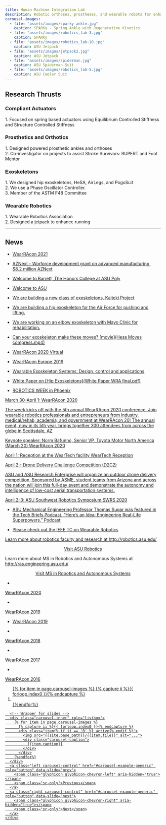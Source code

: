 ```yaml
---
title: Human Machine Integration Lab
description: Robotic orthoses, prostheses, and wearable robots for enhanced mobility
carousel-images:
  - file: "assets/images/sparky ankle.jpg"
    caption: SPARKy - Spring Ankle with Regenerative Kinetics
  - file: "assets/images/robotics_lab-3.jpg"
    caption: SPARKy
  - file: "assets/images/robotics_lab-10.jpg"
    caption: ASU Jetpack
  - file: "assets/images/jetpack2.jpg"
    caption: ASU Jetpack
  - file: "assets/images/spiderman.jpg"
    caption: ASU Spiderman Suit
  - file: "assets/images/robotics_lab-5.jpg"
    caption: ASU Cooler Suit
---
```


<style type="text/css">
  .carousel-caption {bottom:30px;}
</style>

## Research Thrusts

<div class="row" >
  <div class="col-md-6">
    <div class="panel panel-default">
      <div class="panel-heading">
        <h3 class="panel-title">Compliant Actuators</h3>
      </div>
      <div class="panel-body">
        1. Focused on spring based actuators using Equilibrium Controlled Stiffness and Structure Controlled Stiffness
      </div>
    </div>
  </div>
  <div class="col-md-6">
    <div class="panel panel-default">
      <div class="panel-heading">
        <h3 class="panel-title">Prosthetics and Orthotics</h3>
      </div>
      <div class="panel-body">
        1. Designed powered prosthetic ankles and orthoses <br/>
        2. Co-investigator on projects to assist Stroke Survivors: RUPERT and Foot Mentor <br/>
      </div>
    </div>
  </div>
  <div class="col-md-6">
    <div class="panel panel-default">
      <div class="panel-heading">
        <h3 class="panel-title">Exoskeletons</h3>
      </div>
      <div class="panel-body">
        1. We designed hip exoskeletons, HeSA, AirLegs, and PogoSuit <br/>
        2. We use a Phase Oscillator Controller. <br/>
        3. Member of the ASTM F48 Committee
      </div>
    </div>
  </div>
    <div class="col-md-6">
    <div class="panel panel-default">
      <div class="panel-heading">
        <h3 class="panel-title">Wearable Robotics</h3>
      </div>
      <div class="panel-body">
        1. Wearable Robotics Association <br/>
        2. Designed a jetpack to enhance running
      </div>
    </div>
  </div>
  </div>
  
------

## News


* <a href="https://www.forbes.com/sites/borislavmarinov/2021/04/28/first-day-of-the-wearable-robotics-conference-wearracon-21/?sh=1035e34d1f9b" title="WearRAcon 2021"> WearRAcon 2021

* AZNext - Worforce development grant on advanced manufacturing, $8.2 million <a href="https://news.asu.edu/20210322-university-news-asu-will-lead-effort-upskill-reskill-workforce-through-8m-grant" title="AZNext"> AZNext

* Welcome to Barrett, The Honors College <a href="https://asunow.asu.edu/20201112-asu-news-asu-celebrates-grand-opening-lantana-hall-polytechnic-campus"> at ASU Poly

* Welcome to <a href="https://www.youtube.com/watch?v=Mb44RP7oRmI"> ASU

* We are building a new class of exoskeletons.  <a href="http://idealab.asu.edu/kaiteki" title="exoshell"> Kaiteki Project
  
* We are building a hip exoskeleton for the Air Force for pushing and lifting.

* We are working on an elbow exoskeleton with Mayo Clinic for rehabilitation.

* Can your exoskeleton make these moves? [movie](Hesa Moves compress.mp4)


* <a href="http://www.wearablerobotics.com/wearracon-20/" title="WearRAcon 2020 Virtual"> WearRAcon 2020 Virtual
  
* <a href="http://www.wearablerobotics.com/wearracon-europe/" title="WearRAcon Europe"> WearRAcon Europe 2019
  
* <a href="https://www.amazon.com/Wearable-Exoskeleton-Systems-applications-Robotics/dp/1785613022"> Wearable Exoskeleton Systems: Design, control and applications <br/>
  
* White Paper on [Hip Exoskeletons](White Paper WRA final.pdf) 
  


* ROBOTICS WEEK in Phoenix

March 30-April 1: WearRAcon 2020

The week kicks off with the 5th annual WearRAcon 2020 conference.  Join wearable robotics professionals and entrepreneurs from industry, medical/rehab, academia, and government at WearRAcon 20! The annual event, now in its 5th year, brings together 300 attendees from across the globe in Scottsdale, AZ

Keynote speaker: Norm Bafunno, Senior VP, Toyota Motor North America (March 20)
<a href="http://www.wearablerobotics.com/wearracon-20/" title="WearRAcon 2020"> WearRAcon 2020

April 1: Reception at the WearTech facility
<a href="https://azbigmedia.com/business/technology/weartech-center-focused-on-rd-opens-at-park-central/" title="WearTech"> WearTech Reception

April 2:-  Drone Delivery Challenge Competition (D2C2)

ASU and ASU Research Enterprise will organize an outdoor drone delivery competition. Sponsored by ASME, student teams from Arizona and across the nation will join this full-day event and demonstrate the autonomy and intelligence of low-cost aerial transportation systems.

April 2-3: ASU Southwest Robotics Symposium
<a href="https://swrobotics.engineering.asu.edu/" title="SWRS"> SWRS 2020


* ASU Mechanical Engineering Professor Thomas Sugar was featured in the Tech Briefs Podcast, “Here’s an Idea: Engineering Real-Life Superpowers.” <a href="https://www.techbriefs.com/component/content/article/tb/webcasts/podcasts/32382"> Podcast


* Please check out the IEEE TC on <a href="http://www.ieee-ras.org/wearable-robotics" title="WearRAcon 2019"> Wearable Robotics

<p>Learn more about robotics faculty and research at <a href="http://robotics.asu.edu/">http://robotics.asu.edu/</a></p>

<p style="text-align: center;"><a href='http://robotics.asu.edu/' class='btn btn-lg btn-primary' target="_blank">Visit ASU Robotics</a></p>

<p>Learn more about MS in Robotics and Autonomous Systems at <a href="http://ras.engineering.asu.edu/">http://ras.engineering.asu.edu/</a></p>

<p style="text-align: center;"><a href='http://ras.engineering.asu.edu/' class='btn btn-lg btn-primary' target="_blank">Visit MS in Robotics and Autonomous Systems</a></p>


* <a href="https://exoskeletonreport.com/2020/03/wearracon-20-day-one-report/" title="WearRAcon 2020">
WearRAcon 2020
  
* <a href="https://exoskeletonreport.com/2019/03/wearable-robotics-association-conference-2019-wearracon19-day-1/" title="WearRAcon 2018">
WearRAcon 2019

* <a href="http://www.wearablerobotics.com/wearracon-19/" title="WearRAcon 2019"> WearRAcon 2019  

* <a href="https://exoskeletonreport.com/2018/03/wearracon18-day-one-report/" title="WearRAcon 2018">
WearRAcon 2018

* <a href="https://exoskeletonreport.com/2017/04/wearracon17-day-one-report/" title="WearRAcon 2017">
WearRAcon 2017

* <a href="https://exoskeletonreport.com/2016/02/wearracon16_day_1_report/" title="WearRAcon 2016">
WearRAcon 2016
 



<!-- ![Tom doing things](assets/images/robotics_lab-5.jpg)  -->

<div class="row">
  <div class="col-sm-2"></div>
  <div class="col-sm-8">
    <div id="carousel-example-generic" class="carousel slide"  data-ride="carousel">
      <!-- Indicators -->
      <ol class="carousel-indicators">
      {% for item in page.carousel-images %}
      {% capture ii %}{{ forloop.index0 }}{% endcapture %}
        <li data-target="#carousel-example-generic" data-slide-to="{{ii}}"{% if ii == '0' %} class="active"{% endif %}></li>
      {%endfor%}
      </ol>

      <!-- Wrapper for slides -->
      <div class="carousel-inner" role="listbox">
        {% for item in page.carousel-images %}
          {% capture ii %}{{ forloop.index0 }}{% endcapture %}
          <div class="item{% if ii == '0' %} active{% endif %}">
            <img src="{{site.base_path}}/{{item.file}}" alt="...">
            <div class="carousel-caption">
              {{item.caption}}
            </div>
          </div>
        {%endfor%}
      </div>
      <a class="left carousel-control" href="#carousel-example-generic" role="button" data-slide="prev">
        <span class="glyphicon glyphicon-chevron-left" aria-hidden="true"></span>
        <span class="sr-only">Previous</span>
      </a>
      <a class="right carousel-control" href="#carousel-example-generic" role="button" data-slide="next">
        <span class="glyphicon glyphicon-chevron-right" aria-hidden="true"></span>
        <span class="sr-only">Next</span>
      </a>
    </div>
  </div>
</div>
